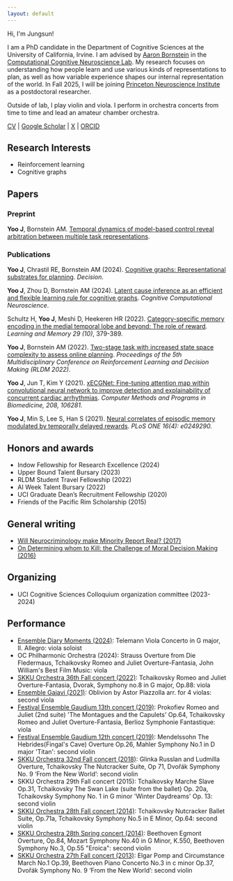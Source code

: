 ```yaml
---
layout: default
---
```


Hi, I'm Jungsun!

I am a PhD candidate in the Department of Cognitive Sciences at the University of California, Irvine. I am advised by [Aaron Bornstein](https://aaron.bornstein.org/) in the [Computational Cognitive Neuroscience Lab](https://uciccnl.github.io/lab/). My research focuses on understanding how people learn and use various kinds of representations to plan, as well as how variable experience shapes our internal representation of the world. In Fall 2025, I will be joining [Princeton Neuroscience Institute](https://pni.princeton.edu/) as a postdoctoral researcher. 

Outside of lab, I play violin and viola. I perform in orchestra concerts from time to time and lead an amateur chamber orchestra.
<!-- You can find my CV [here](/assets/Jungsun%20Yoo%20CV.pdf). -->

[CV](/assets/JS_CV_current.pdf) \| [Google Scholar](https://scholar.google.com/citations?hl=en&user=RfaVfPcAAAAJ) \| [X](https://twitter.com/jungsun_yoo) \| [ORCID](https://orcid.org/0000-0001-8341-9226) 

## Research Interests
*   Reinforcement learning
*   Cognitive graphs

## Papers

### Preprint

**Yoo J**, Bornstein AM. [Temporal dynamics of model-based control reveal arbitration between multiple task representations](https://osf.io/preprints/psyarxiv/sgcy5).

### Publications

**Yoo J**, Chrastil RE, Bornstein AM (2024). [Cognitive graphs: Representational substrates for planning](https://psycnet.apa.org/doiLanding?doi=10.1037%2Fdec0000249). _Decision_.

**Yoo J**, Zhou D, Bornstein AM (2024). [Latent cause inference as an efficient and flexible learning rule for cognitive graphs](/assets/CCN2024_Yoo_Bornstein.pdf). _Cognitive Computational Neuroscience_.

Schultz H, **Yoo J**, Meshi D, Heekeren HR (2022). [Category-specific memory encoding in the medial temporal lobe and beyond: The role of reward](http://learnmem.cshlp.org/content/29/10/379.abstract). _Learning and Memory 29 (10)_, 379-389.

**Yoo J**, Bornstein AM (2022). [Two-stage task with increased state space complexity to assess online planning](/assets/revised_JY_RLDM2022.pdf). _Proceedings of the 5th Multidisciplinary Conference on Reinforcement Learning and Decision Making (RLDM 2022)_.

**Yoo J**, Jun T, Kim Y (2021). [xECGNet: Fine-tuning attention map within convolutional neural network to improve detection and explainability of concurrent cardiac arrhythmias](https://www.sciencedirect.com/science/article/abs/pii/S0169260721003552?via%3Dihub). _Computer Methods and Programs in Biomedicine, 208, 106281._

**Yoo J**, Min S, Lee S, Han S (2021). [Neural correlates of episodic memory modulated by temporally delayed rewards](https://doi.org/10.1371/journal.pone.0249290). _PLoS ONE 16(4): e0249290._ 

<!-- ### Patent -->
## Honors and awards

* Indow Fellowship for Research Excellence (2024)
* Upper Bound Talent Bursary (2023)
* RLDM Student Travel Fellowship (2022)
* AI Week Talent Bursary (2022)
* UCI Graduate Dean’s Recruitment Fellowship (2020)
* Friends of the Pacific Rim Scholarship (2015)

## General writing

* [Will Neurocriminology make Minority Report Real? (2017)](https://scanberlin.com/2017/01/05/will-neurocriminology-make-minority-report-real/)
* [On Determining whom to Kill: the Challenge of Moral Decision Making (2016)](https://scanberlin.com/2016/07/07/on-determining-whom-to-kill-the-challenge-of-moral-decision-making/)

## Organizing

* UCI Cognitive Sciences Colloquium organization committee (2023-2024)


## Performance

* [Ensemble Diary Moments (2024)](https://www.youtube.com/watch?v=Q1wf5hc6aMU): Telemann Viola Concerto in G major, II. Allegro: viola soloist
* OC Philharmonic Orchestra (2024): Strauss Overture from Die Fledermaus, Tchaikovsky Romeo and Juliet Overture-Fantasia, John William's Best Film Music: viola   
* [SKKU Orchestra 36th Fall concert (2022)](https://www.youtube.com/watch?v=GRl_71-37B0): Tchaikovsky Romeo and Juliet Overture-Fantasia, Dvorak, Symphony no.8 in G major, Op.88: viola
* [Ensemble Gajavi (2021)](https://www.youtube.com/watch?v=puLFBhQz9Lo): Oblivion by Astor Piazzolla arr. for 4 violas: second viola
* [Festival Ensemble Gaudium 13th concert (2019)](https://www.youtube.com/watch?v=q8ymbOdwf5M): Prokofiev Romeo and Juliet (2nd suite) 'The Montagues and the Capulets' Op.64, Tchaikovsky Romeo and Juliet Overture-Fantasia, Berlioz Symphonie Fantastique: viola
* [Festival Ensemble Gaudium 12th concert (2019)](https://www.youtube.com/watch?v=wAArHf3I7R0): Mendelssohn The Hebrides(Fingal's Cave) Overture Op.26, Mahler Symphony No.1 in D major 'Titan': second violin
* [SKKU Orchestra 32nd Fall concert (2018)](https://www.youtube.com/watch?v=0CkXeRI6k9A): Glinka Russlan and Ludmilla Overture, Tchaikovsky The Nutcracker Suite, Op 71, Dvořák Symphony No. 9 ‘From the New World’: second violin
* SKKU Orchestra 29th Fall concert (2015): Tchaikovsky Marche Slave Op.31, Tchaikovsky The Swan Lake (suite from the ballet) Op. 20a, Tchaikovsky Symphony No. 1 in G minor 'Winter Daydreams' Op. 13: second violin
* [SKKU Orchestra 28th Fall concert (2014)](https://www.youtube.com/watch?v=X6-aUus_Fts): Tchaikovsky Nutcracker Ballet Suite, Op.71a, Tchaikovsky Symphony No.5 in E Minor, Op.64: second violin
* [SKKU Orchestra 28th Spring concert (2014)](https://www.youtube.com/watch?v=jbFghasawp0): Beethoven Egmont Overture, Op.84, Mozart Symphony No.40 in G Minor, K.550, Beethoven Symphony No.3, Op.55 "Eroica": second violin
* [SKKU Orchestra 27th Fall concert (2013)](https://www.youtube.com/watch?v=Pk5Kvxhxo2Y): Elgar Pomp and Circumstance March No.1 Op.39, Beethoven Piano Concerto No.3 in c minor Op.37, Dvořák Symphony No. 9 ‘From the New World’: second violin


<!-- ## 

Text can be **bold**, _italic_, or ~~strikethrough~~.

[Link to another page](./another-page.html).

There should be whitespace between paragraphs.

There should be whitespace between paragraphs. We recommend including a README, or a file with information about your project.

# Header 1

This is a normal paragraph following a header. GitHub is a code hosting platform for version control and collaboration. It lets you and others work together on projects from anywhere.

## Header 2

> This is a blockquote following a header.
>
> When something is important enough, you do it even if the odds are not in your favor.

### Header 3

```js
// Javascript code with syntax highlighting.
var fun = function lang(l) {
  dateformat.i18n = require('./lang/' + l)
  return true;
}
```

```ruby
# Ruby code with syntax highlighting
GitHubPages::Dependencies.gems.each do |gem, version|
  s.add_dependency(gem, "= #{version}")
end
```

#### Header 4

*   This is an unordered list following a header.
*   This is an unordered list following a header.
*   This is an unordered list following a header.

##### Header 5

1.  This is an ordered list following a header.
2.  This is an ordered list following a header.
3.  This is an ordered list following a header.

###### Header 6

| head1        | head two          | three |
|:-------------|:------------------|:------|
| ok           | good swedish fish | nice  |
| out of stock | good and plenty   | nice  |
| ok           | good `oreos`      | hmm   |
| ok           | good `zoute` drop | yumm  |

### There's a horizontal rule below this.

* * *

### Here is an unordered list:

*   Item foo
*   Item bar
*   Item baz
*   Item zip

### And an ordered list:

1.  Item one
1.  Item two
1.  Item three
1.  Item four

### And a nested list:

- level 1 item
  - level 2 item
  - level 2 item
    - level 3 item
    - level 3 item
- level 1 item
  - level 2 item
  - level 2 item
  - level 2 item
- level 1 item
  - level 2 item
  - level 2 item
- level 1 item

### Small image

![Octocat](https://github.githubassets.com/images/icons/emoji/octocat.png)

### Large image

![Branching](https://guides.github.com/activities/hello-world/branching.png)


### Definition lists can be used with HTML syntax.

<dl>
<dt>Name</dt>
<dd>Godzilla</dd>
<dt>Born</dt>
<dd>1952</dd>
<dt>Birthplace</dt>
<dd>Japan</dd>
<dt>Color</dt>
<dd>Green</dd>
</dl>

```
Long, single-line code blocks should not wrap. They should horizontally scroll if they are too long. This line should be long enough to demonstrate this.
```

```
The final element.
``` -->
